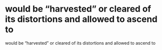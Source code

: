 # would be “harvested” or cleared of its distortions and allowed to ascend to

would be “harvested” or cleared of its distortions and allowed to ascend to